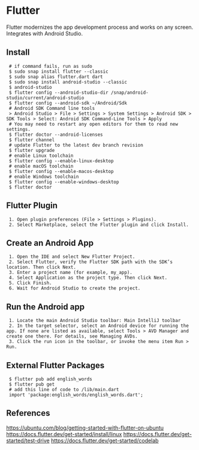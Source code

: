 Flutter
=====

Flutter modernizes the app development process and works on any screen. Integrates with Android Studio. 

Install
-------

     # if command fails, run as sudo
     $ sudo snap install flutter --classic
     $ sudo snap alias flutter.dart dart
     $ sudo snap install android-studio --classic
     $ android-studio
     $ flutter config --android-studio-dir /snap/android-studio/current/android-studio
     $ flutter config --android-sdk ~/Android/Sdk
     # Android SDK Command line tools
     > Android Studio > File > Settings > System Settings > Android SDK > SDK Tools > Select: Android SDK Command-Line Tools > Apply
     # You may need to restart any open editors for them to read new settings.
     $ flutter doctor --android-licenses
     $ flutter channel 
     # update Flutter to the latest dev branch revision
     $ flutter upgrade
     # enable Linux toolchain
     $ flutter config --enable-linux-desktop
     # enable macOS toolchain
     $ flutter config --enable-macos-desktop
     # enable Windows toolchain
     $ flutter config --enable-windows-desktop
     $ flutter doctor

Flutter Plugin
--------------

     1. Open plugin preferences (File > Settings > Plugins).
     2. Select Marketplace, select the Flutter plugin and click Install.

Create an Android App
---------------------

     1. Open the IDE and select New Flutter Project.
     2. Select Flutter, verify the Flutter SDK path with the SDK’s location. Then click Next.
     3. Enter a project name (for example, my_app).
     4. Select Application as the project type. Then click Next.
     5. Click Finish.
     6. Wait for Android Studio to create the project.

Run the Android app
-------------------

     1. Locate the main Android Studio toolbar: Main IntelliJ toolbar
     2. In the target selector, select an Android device for running the app. If none are listed as available, select Tools > AVD Manager and create one there. For details, see Managing AVDs.
     3. Click the run icon in the toolbar, or invoke the menu item Run > Run.

External Flutter Packages 
-------------------------

     $ flutter pub add english_words
     $ flutter pub get
     # add this line of code to /lib/main.dart
     import 'package:english_words/english_words.dart';

References
----------

https://ubuntu.com/blog/getting-started-with-flutter-on-ubuntu
https://docs.flutter.dev/get-started/install/linux
https://docs.flutter.dev/get-started/test-drive
https://docs.flutter.dev/get-started/codelab
